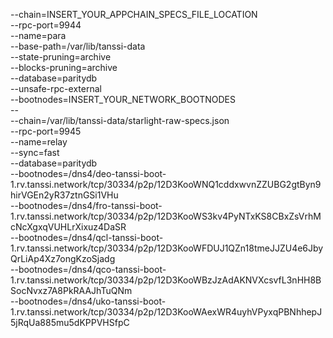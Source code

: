 --chain=INSERT_YOUR_APPCHAIN_SPECS_FILE_LOCATION \
--rpc-port=9944 \
--name=para \
--base-path=/var/lib/tanssi-data \
--state-pruning=archive \
--blocks-pruning=archive \
--database=paritydb \
--unsafe-rpc-external \
--bootnodes=INSERT_YOUR_NETWORK_BOOTNODES \
-- \
--chain=/var/lib/tanssi-data/starlight-raw-specs.json \
--rpc-port=9945 \
--name=relay \
--sync=fast \
--database=paritydb \
--bootnodes=/dns4/deo-tanssi-boot-1.rv.tanssi.network/tcp/30334/p2p/12D3KooWNQ1cddxwvnZZUBG2gtByn9hirVGEn2yR37ztnGSi1VHu \
--bootnodes=/dns4/fro-tanssi-boot-1.rv.tanssi.network/tcp/30334/p2p/12D3KooWS3kv4PyNTxKS8CBxZsVrhMcNcXgxqVUHLrXixuz4DaSR \
--bootnodes=/dns4/qcl-tanssi-boot-1.rv.tanssi.network/tcp/30334/p2p/12D3KooWFDUJ1QZn18tmeJJZU4e6JbyQrLiAp4Xz7ongKzoSjadg \
--bootnodes=/dns4/qco-tanssi-boot-1.rv.tanssi.network/tcp/30334/p2p/12D3KooWBzJzAdAKNVXcsvfL3nHH8BSocNvxz7A8PkRAAJhTuQNm \
--bootnodes=/dns4/uko-tanssi-boot-1.rv.tanssi.network/tcp/30334/p2p/12D3KooWAexWR4uyhVPyxqPBNhhepJ5jRqUa885mu5dKPPVHSfpC
